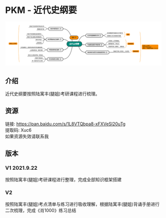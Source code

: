 # PKM - 近代史纲要  
![image text](./resources/近代史纲要.png)
## 介绍
近代史纲要按照陆寓丰(腿姐)考研课程进行梳理。
## 资源
链接: https://pan.baidu.com/s/1L8VTQbpa8-xFXVeSl20uTg  
提取码: Xuc6  
如果资源失效请联系我  

## 版本
### V1 2021.9.22  
按照陆寓丰(腿姐)考研课程进行整理，完成全部知识框架搭建   
### V2  
按照陆寓丰(腿姐)考点清单与练习进行吸收理解，根据陆寓丰(腿姐)背诵手册进行二次梳理，完成《肖1000》练习总结